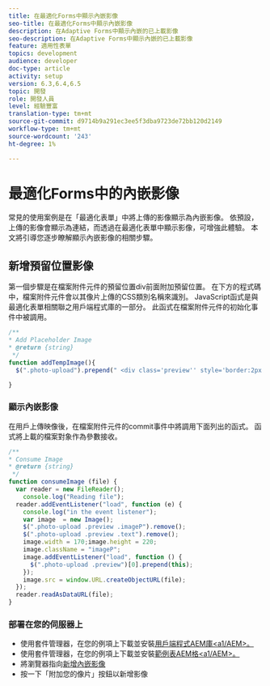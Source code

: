 ```yaml
---
title: 在最適化Forms中顯示內嵌影像
seo-title: 在最適化Forms中顯示內嵌影像
description: 在Adaptive Forms中顯示內嵌的已上載影像
seo-description: 在Adaptive Forms中顯示內嵌的已上載影像
feature: 適用性表單
topics: development
audience: developer
doc-type: article
activity: setup
version: 6.3,6.4,6.5
topic: 開發
role: 開發人員
level: 經驗豐富
translation-type: tm+mt
source-git-commit: d9714b9a291ec3ee5f3dba9723de72bb120d2149
workflow-type: tm+mt
source-wordcount: '243'
ht-degree: 1%

---
```



# 最適化Forms中的內嵌影像

常見的使用案例是在「最適化表單」中將上傳的影像顯示為內嵌影像。 依預設，上傳的影像會顯示為連結，而透過在最適化表單中顯示影像，可增強此體驗。 本文將引導您逐步瞭解顯示內嵌影像的相關步驟。

## 新增預留位置影像

第一個步驟是在檔案附件元件的預留位置div前面附加預留位置。 在下方的程式碼中，檔案附件元件會以其像片上傳的CSS類別名稱來識別。 JavaScript函式是與最適化表單相關聯之用戶端程式庫的一部分。 此函式在檔案附件元件的初始化事件中被調用。

```javascript
/**
* Add Placeholder Image
* @return {string} 
 */
function addTempImage(){
  $(".photo-upload").prepend(" <div class='preview'' style='border:2px solid;height:225px;width:175px;text-align:center'><br><br><div class='text'>3.5mm * 4.5mm<br>2Mb max<br>Min 600dpi</div></div><br>");

}
```

### 顯示內嵌影像

在用戶上傳映像後，在檔案附件元件的commit事件中將調用下面列出的函式。 函式將上載的檔案對象作為參數接收。

```javascript
/**
* Consume Image
* @return {string} 
 */
function consumeImage (file) {
  var reader = new FileReader();
    console.log("Reading file");
  reader.addEventListener("load", function (e) {
    console.log("in the event listener");
    var image  = new Image();
    $(".photo-upload .preview .imageP").remove();
    $(".photo-upload .preview .text").remove();
    image.width = 170;image.height = 220;
    image.className = "imageP";
    image.addEventListener("load", function () {
      $(".photo-upload .preview")[0].prepend(this);
    });
    image.src = window.URL.createObjectURL(file);
  });
  reader.readAsDataURL(file); 
}
```

### 部署在您的伺服器上

* 使用套件管理器，在您的例項上下載並安裝[用戶端程式AEM庫&lt;a1/AEM>。](assets/inline-image-client-library.zip)
* 使用套件管理器，在您的例項上下載並安裝[範例表AEM格&lt;a1/AEM>。](assets/inline-image-af.zip)
* 將瀏覽器指向[新增內嵌影像](http://localhost:4502/content/dam/formsanddocuments/addinlineimage/jcr:content?wcmmode=disabled)
* 按一下「附加您的像片」按鈕以新增影像